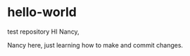 # hello-world
test repository
HI Nancy, 

Nancy here, just learning how to make and commit changes.
